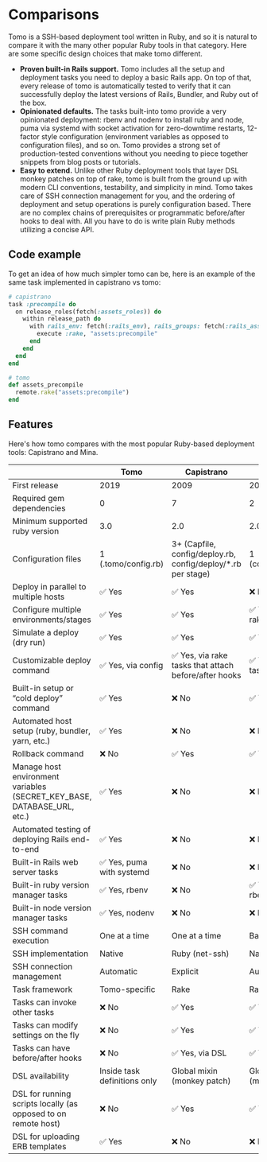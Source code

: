 # Comparisons

Tomo is a SSH-based deployment tool written in Ruby, and so it is natural to compare it with the many other popular Ruby tools in that category. Here are some specific design choices that make tomo different.

- **Proven built-in Rails support.** Tomo includes all the setup and deployment tasks you need to deploy a basic Rails app. On top of that, every release of tomo is automatically tested to verify that it can successfully deploy the latest versions of Rails, Bundler, and Ruby out of the box.
- **Opinionated defaults.** The tasks built-into tomo provide a very opinionated deployment: rbenv and nodenv to install ruby and node, puma via systemd with socket activation for zero-downtime restarts, 12-factor style configuration (environment variables as opposed to configuration files), and so on. Tomo provides a strong set of production-tested conventions without you needing to piece together snippets from blog posts or tutorials.
- **Easy to extend.** Unlike other Ruby deployment tools that layer DSL monkey patches on top of rake, tomo is built from the ground up with modern CLI conventions, testability, and simplicity in mind. Tomo takes care of SSH connection management for you, and the ordering of deployment and setup operations is purely configuration based. There are no complex chains of prerequisites or programmatic before/after hooks to deal with. All you have to do is write plain Ruby methods utilizing a concise API.

## Code example

To get an idea of how much simpler tomo can be, here is an example of the same task implemented in capistrano vs tomo:

```ruby
# capistrano
task :precompile do
  on release_roles(fetch(:assets_roles)) do
    within release_path do
      with rails_env: fetch(:rails_env), rails_groups: fetch(:rails_assets_groups) do
        execute :rake, "assets:precompile"
      end
    end
  end
end
```

```ruby
# tomo
def assets_precompile
  remote.rake("assets:precompile")
end
```

## Features

Here's how tomo compares with the most popular Ruby-based deployment tools: Capistrano and Mina.

|                                                                         | Tomo                         | Capistrano                                                    | Mina                           |
| ----------------------------------------------------------------------- | ---------------------------- | ------------------------------------------------------------- | ------------------------------ |
| First release                                                           | 2019                         | 2009                                                          | 2012                           |
| Required gem dependencies                                               | 0                            | 7                                                             | 2                              |
| Minimum supported ruby version                                          | 3.0                          | 2.0                                                           | 2.0                            |
| Configuration files                                                     | 1 (.tomo/config.rb)          | 3+ (Capfile, config/deploy.rb, config/deploy/\*.rb per stage) | 1 (config/deploy.rb)           |
| Deploy in parallel to multiple hosts                                    | ✅ Yes                       | ✅ Yes                                                        | ❌ No                          |
| Configure multiple environments/stages                                  | ✅ Yes                       | ✅ Yes                                                        | ✅ Yes, via custom rake tasks  |
| Simulate a deploy (dry run)                                             | ✅ Yes                       | ✅ Yes                                                        | ✅ Yes                         |
| Customizable deploy command                                             | ✅ Yes, via config           | ✅ Yes, via rake tasks that attach before/after hooks         | ✅ Yes, via rake task          |
| Built-in setup or “cold deploy” command                                 | ✅ Yes                       | ❌ No                                                         | ✅ Yes                         |
| Automated host setup (ruby, bundler, yarn, etc.)                        | ✅ Yes                       | ❌ No                                                         | ❌ No                          |
| Rollback command                                                        | ❌ No                        | ✅ Yes                                                        | ✅ Yes                         |
| Manage host environment variables (SECRET_KEY_BASE, DATABASE_URL, etc.) | ✅ Yes                       | ❌ No                                                         | ❌ No                          |
| Automated testing of deploying Rails end-to-end                         | ✅ Yes                       | ❌ No                                                         | ❌ No                          |
| Built-in Rails web server tasks                                         | ✅ Yes, puma with systemd    | ❌ No                                                         | ❌ No                          |
| Built-in ruby version manager tasks                                     | ✅ Yes, rbenv                | ❌ No                                                         | ✅ Yes, chruby, rbenv, rvm, ry |
| Built-in node version manager tasks                                     | ✅ Yes, nodenv               | ❌ No                                                         | ❌ No                          |
| SSH command execution                                                   | One at a time                | One at a time                                                 | Batched                        |
| SSH implementation                                                      | Native                       | Ruby (net-ssh)                                                | Native                         |
| SSH connection management                                               | Automatic                    | Explicit                                                      | Automatic                      |
| Task framework                                                          | Tomo-specific                | Rake                                                          | Rake                           |
| Tasks can invoke other tasks                                            | ❌ No                        | ✅ Yes                                                        | ✅ Yes                         |
| Tasks can modify settings on the fly                                    | ❌ No                        | ✅ Yes                                                        | ✅ Yes                         |
| Tasks can have before/after hooks                                       | ❌ No                        | ✅ Yes, via DSL                                               | ✅ Yes, via rake               |
| DSL availability                                                        | Inside task definitions only | Global mixin (monkey patch)                                   | Global mixin (monkey patch)    |
| DSL for running scripts locally (as opposed to on remote host)          | ❌ No                        | ✅ Yes                                                        | ✅ Yes                         |
| DSL for uploading ERB templates                                         | ✅ Yes                       | ❌ No                                                         | ❌ No                          |
